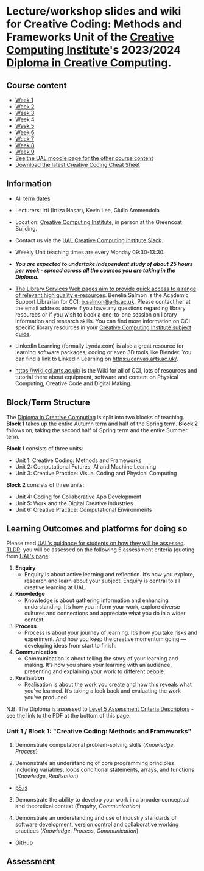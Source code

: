 # Lecture/workshop slides and wiki for Creative Coding: Methods and Frameworks Unit of the [Creative Computing Institute](https://www.arts.ac.uk/creative-computing-institute)'s 2023/2024 [Diploma in Creative Computing](https://www.arts.ac.uk/subjects/creative-computing/undergraduate/ual-creative-computing-institute-diploma).

## Course content

- [Week 1](<week 1>)
- [Week 2](<week 2>)
- [Week 3](<week 3>)
- [Week 4](<week 4>)
- [Week 5](<week 5>)
- [Week 6](<week 6>)
- [Week 7](<week 7>)
- [Week 8](<week 8>)
- [Week 9](<week 9>)
- [See the UAL moodle page for the other course content](https://moodle.arts.ac.uk/course/view.php?id=71219)
- [Download the latest Creative Coding Cheat Sheet](https://github.com/IrtizaNasar/CCI-Diploma22-CreativeCoding/raw/main/Creative_Coding_Cheat_Sheet.pdf)

## Information

- [All term dates](https://www.arts.ac.uk/students/term-dates)
- Lecturers: Irti (Irtiza Nasar), Kevin Lee, Giulio Ammendola
- Location: [Creative Computing Institute](https://www.arts.ac.uk/creative-computing-institute), in person at the Greencoat Building.
- Contact us via the [UAL Creative Computing Institute Slack](https://ual-cci.slack.com).
- Weekly Unit teaching times are every Monday 09:30-13:30.
- _**You are expected to undertake independent study of about 25 hours per week - spread across all the courses you are taking in the Diploma.**_

- [The Library Services Web pages aim to provide quick access to a range of relevant high quality e-resources](https://www.arts.ac.uk/students/library-services). Benelia Salmon is the Academic Support Librarian for CCI: [b.salmon@arts.ac.uk](mailto:b.salmon@arts.ac.uk). Please contact her at the email address above if you have any questions regarding library resources or if you wish to book a one-to-one session on library information and research skills. You can find more information on CCI specific library resources in your [Creative Computing Institute subject guide](https://arts.ac.libguides.com/CCI).
- LinkedIn Learning (formally Lynda.com) is also a great resource for learning software packages, coding or even 3D tools like Blender. You can find a link to LinkedIn Learning on <https://canvas.arts.ac.uk/>.
- <https://wiki.cci.arts.ac.uk/> is the Wiki for all of CCI, lots of resources and tutorial there about equipment, software and content on Physical Computing, Creative Code and Digital Making.

## Block/Term Structure

The [Diploma in Creative Computing](https://www.arts.ac.uk/subjects/creative-computing/undergraduate/ual-creative-computing-institute-diploma) is split into two blocks of teaching. **Block 1** takes up the entire Autumn term and half of the Spring term. **Block 2** follows on, taking the second half of Spring term and the entire Summer term.

**Block 1** consists of three units:

- Unit 1: Creative Coding: Methods and Frameworks
- Unit 2: Computational Futures, AI and Machine Learning
- Unit 3: Creative Practice: Visual Coding and Physical Computing

**Block 2** consists of three units:

- Unit 4: Coding for Collaborative App Development
- Unit 5: Work and the Digital Creative Industries
- Unit 6: Creative Practice: Computational Environments

## Learning Outcomes and platforms for doing so

Please read [UAL's guidance for students on how they will be assessed](https://www.arts.ac.uk/study-at-ual/academic-regulations/course-regulations/assessment). [TLDR](https://www.urbandictionary.com/define.php?term=TLDR): you will be assessed on the following 5 assessment criteria (quoting from [UAL's page](https://www.arts.ac.uk/study-at-ual/academic-regulations/course-regulations/assessment):

1. **Enquiry**
   - Enquiry is about active learning and reflection. It’s how you explore, research and learn about your subject. Enquiry is central to all creative learning at UAL.
2. **Knowledge**
   - Knowledge is about gathering information and enhancing understanding. It’s how you inform your work, explore diverse cultures and connections and appreciate what you do in a wider context.
3. **Process**
   - Process is about your journey of learning. It’s how you take risks and experiment. And how you keep the creative momentum going — developing ideas from start to finish.
4. **Communication**
   - Communication is about telling the story of your learning and making. It’s how you share your learning with an audience, presenting and explaining your work to different people.
5. **Realisation**
   - Realisation is about the work you create and how this reveals what you’ve learned. It’s taking a look back and evaluating the work you’ve produced.

N.B. The Diploma is assessed to [Level 5 Assessment Criteria Descriptors](https://www.arts.ac.uk/study-at-ual/academic-regulations/course-regulations/assessment) - see the link to the PDF at the bottom of this page.

<!-- At the end of this block (midway through the 2022 Spring term) you should have the following outcomes, with subheadings for methods and platforms we will use to do so. To be clear, I want you to obtain knowledge and then use that to make projects. My aim is to have every student graduate with new creative computing core knowledge and a portfolio of projects that relate that new creative computing knowledge to their chosen BA subject elsewhere at University of the Arts London (UAL). -->

### Unit 1 / Block 1: "Creative Coding: Methods and Frameworks"

1. Demonstrate computational problem-solving skills (_Knowledge_, _Process_)

<!-- - [JavaScript](https://en.m.wikipedia.org/wiki/JavaScript) -->
<!-- - [C++](https://en.m.wikipedia.org/wiki/C++) -->

2. Demonstrate an understanding of core programming principles including variables,
   loops conditional statements, arrays, and functions (_Knowledge_, _Realisation_)

- [p5.js](https://p5js.org/)
<!-- - [openFrameworks](https://openframeworks.cc/) -->

3. Demonstrate the ability to develop your work in a broader conceptual and theoretical
   context (_Enquiry_, _Communication_)

<!-- - [Slack](https://slack.com/)
- [p5.js editor](https://editor.p5js.org/)
-->

4. Demonstrate an understanding and use of industry standards of software
   development, version control and collaborative working practices (_Knowledge_, _Process_, _Communication_)

- [GitHub](https://github.com/)

## Assessment

<!-- At the end of Block 1 (halfway through the Spring Term) and at the end of Block 2 (at the end of the Summer Term), you will be assessed individually. The two units I teach (Unit 1 and Unit 4) are assessed in the same way, via multiple choice test and practical exam. Each part is worth 50% of the unit mark. In the multiple choice test you will be presented with a 20 questions relating explicitly to course content. You must choose between up to 4 potentially correct answers per question. You will be given 1 hour to complete the 20 multiple choice questions. In the Practical Exam you will be individually asked to write a basic program to demonstrate the application of creative coding to a set problem. You will be given 2 hours to complete the Practical Exam. -->

 <!-- ## Experiment/Play exercises -->

